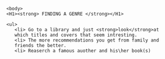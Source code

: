 
    <body>
    <H1><strong> FINDING A GENRE </strong></H1>
    
    <ul>
       <li> Go to a library and just <strong>look</strong>at
       which titles and covers that seem intresting.
       <li> The more recommendations you get from family and
       friends the better.
       <li> Reaserch a famous auother and his\her book(s)
       
       
